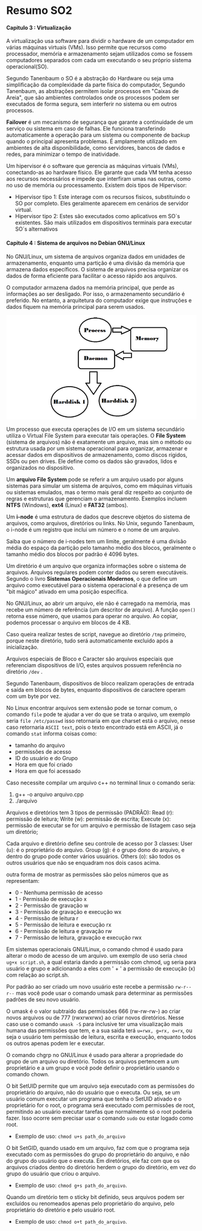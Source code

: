 # Resumo SO2

#### Capitulo 3 : Virtualização

A virtualização usa software para dividir o hardware de um computador em várias máquinas virtuais (VMs). Isso permite que recursos como processador, memória e armazenamento sejam utilizados como se fossem computadores separados com cada um executando o seu próprio sistema operacional(SO).

Segundo Tanenbaum o SO é a abstração do Hardware ou seja uma simplificação da complexidade da parte física do computador, Segundo Tanenbaum, as abstrações permitem isolar processos em "Caixas de Areia", que são ambientes controlados onde os processos podem ser executados de forma segura, sem interferir no sistema ou em outros processos.

**Failover** é um mecanismo de segurança que garante a continuidade de um serviço ou sistema em caso de falhas. Ele funciona transferindo automaticamente a operação para um sistema ou componente de backup quando o principal apresenta problemas. É amplamente utilizado em ambientes de alta disponibilidade, como servidores, bancos de dados e redes, para minimizar o tempo de inatividade.

Um hipervisor é o software que gerencia as máquinas virtuais (VMs), conectando-as ao hardware físico. Ele garante que cada VM tenha acesso aos recursos necessários e impede que interfiram umas nas outras, como no uso de memória ou processamento. Existem dois tipos de Hipervisor:
- Hipervisor tipo 1: Este interage com os recursos fisicos, substituindo o SO por completo. Eles geralmente aparecem em cenários de servidor virtual.
- Hipervisor tipo 2: Estes são executados como aplicativos em SO`s existentes. São mais utilizados em dispositivos terminais para executar SO´s alternativos

#### Capitulo 4 : Sistema de arquivos no Debian GNU/Linux

No GNU/Linux, um sistema de arquivos organiza dados em unidades de armazenamento, enquanto uma partição é uma divisão da memória que armazena dados específicos. O sistema de arquivos precisa organizar os dados de forma eficiente para facilitar o acesso rápido aos arquivos.

O computador armazena dados na memória principal, que perde as informações ao ser desligado. Por isso, o armazenamento secundário é preferido. No entanto, a arquitetura do computador exige que instruções e dados fiquem na memória principal para serem usados.

![Daemon](./Daemon.PNG)

Um processo que executa operações de I/O em um sistema secundário utiliza o Virtual File System para executar tais operações.
O **File System** (sistema de arquivos) não é exatamente um arquivo, mas sim o método ou estrutura usada por um sistema operacional para organizar, armazenar e acessar dados em dispositivos de armazenamento, como discos rígidos, SSDs ou pen drives. Ele define como os dados são gravados, lidos e organizados no dispositivo.

Um **arquivo File System** pode se referir a um arquivo usado por alguns sistemas para simular um sistema de arquivos, como em máquinas virtuais ou sistemas emulados, mas o termo mais geral diz respeito ao conjunto de regras e estruturas que gerenciam o armazenamento. Exemplos incluem **NTFS** (Windows), **ext4** (Linux) e **FAT32** (ambos).

Um **i-node** é uma estrutura de dados que descreve objetos do sistema de arquivos, como arquivos, diretórios ou links. No Unix, segundo Tanenbaum, o i-node é um registro que inclui um número e o nome de um arquivo.

Saiba que o número de i-nodes tem um limite, geralmente é uma divisão média do espaço da partição pelo tamanho médio dos blocos, geralmente o tamanho médio dos blocos por padrão é 4096 bytes.

Um diretório é um arquivo que organiza informações sobre o sistema de arquivos. Arquivos regulares podem conter dados ou serem executáveis. Segundo o livro **Sistemas Operacionais Modernos**, o que define um arquivo como executável para o sistema operacional é a presença de um "bit mágico" ativado em uma posição específica.

No GNU/Linux, ao abrir um arquivo, ele não é carregado na memória, mas recebe um número de referência (um descritor de arquivo). A função `open()` retorna esse número, que usamos para operar no arquivo. Ao copiar, podemos processar o arquivo em blocos de 4 KB.

Caso queira realizar testes de script, navegue ao diretório `/tmp` primeiro, porque neste diretório, tudo será automaticamente excluido após a inicialização.

Arquivos especiais de Bloco e Caracter são arquivos especiais que referenciam dispositivos de I/O, estes arquivos possuem referência no diretório `/dev` .

Segundo Tanenbaum, dispositivos de bloco realizam operações de entrada e saída em blocos de bytes, enquanto dispositivos de caractere operam com um byte por vez.

No Linux encontrar arquivos sem extensão pode se tornar comum, o comando `file` pode te ajudar a ver do que se trata o arquivo, um exemplo seria `file /etc/passwd` isso retornaria em que charset está o arquivo, nesse caso retornaria `ASCII text`, pois o texto encontrado está em ASCII, já o comando `stat` informa coisas como:
- tamanho do arquivo
- permissões de acesso
- ID do usuário e do Grupo
- Hora em que foi criado
- Hora em que foi acessado

Caso necessite compilar um arquivo c++ no terminal linux o comando seria:
1. g++ -o arquivo arquivo.cpp
2.  ./arquivo

Arquivos e diretórios tem 3 tipos de permissão (PADRÃO):
Read (r): permissão de leitura;
Write (w): permissão de escrita;
Execute (x): permissão de executar se for um arquivo e permissão de listagem caso seja um diretório;

Cada arquivo e diretório define seu controle de acesso por 3 classes:
User (u): é o proprietário do arquivo.
Group (g): é o grupo dono do arquivo, e dentro do grupo pode conter vários usuários.
Others (o): são todos os outros usuários que não se enquadram nos dois casos acima.

outra forma de mostrar as permissões são pelos números que as representam:
- 0 - Nenhuma permissão de acesso	
- 1 - Permissão de execução				x
- 2 - Permissão de gravação				w
- 3 - Permissão de gravação e execução		wx
- 4 - Permissão de leitura				r
- 5 - Permissão de leitura e execução			rx
- 6 - Permissão de leitura e gravação			rw
- 7 - Permissão de leitura, gravação e execução	rwx

Em sistemas operacionais GNU/Linux, o comando chmod é usado para alterar o modo de acesso de um arquivo.
um exemplo de uso seria `chmod ug+x script.sh`, a qual estaria dando a permissão com chmod, ug seria para usuário e grupo e adicionando a eles com ' + ' a permissão de execução (x) com relação ao script.sh.

Por padrão ao ser criado um novo usuário este recebe a permissão `rw-r--r--` mas você pode usar o comando umask para determinar as permissões padrões de seu novo usuário.

O umask é o valor subtraído das permissões 666 (rw-rw-rw-) ao criar novos arquivos ou de 777 (rwxrwxrwx) ao criar novos diretórios. Nesse caso use o comando `umask -S` para inclusive ter uma visualização mais humana das permissões que tem, e a sua saida terá `u=rwx, g=rx, o=rx`, ou seja o usuário tem permissão de leitura, escrita e execução, enquanto todos os outros apenas podem ler e executar.

O comando chgrp no GNU/Linux é usado para alterar a propriedade do grupo de um arquivo ou diretório. Todos os arquivos pertencem a um proprietário e a um grupo e você pode definir o proprietário usando o comando chown.

O bit SetUID permite que um arquivo seja executado com as permissões do proprietário do arquivo, não do usuário que o executa. Ou seja, se um usuário comum executar um programa que tenha o SetUID ativado e o proprietário for o root, o programa será executado com permissões de root, permitindo ao usuário executar tarefas que normalmente só o root poderia fazer. Isso ocorre sem precisar usar o comando `sudo` ou estar logado como root.
- Exemplo de uso: ```chmod u+s path_do_arquivo```

O bit SetGID, quando usado em um arquivo, faz com que o programa seja executado com as permissões do grupo do proprietário do arquivo, e não do grupo do usuário que o executa. Em diretórios, ele faz com que os arquivos criados dentro do diretório herdem o grupo do diretório, em vez do grupo do usuário que criou o arquivo.
- Exemplo de uso: ```chmod g+s path_do_arquivo```.

Quando um diretório tem o sticky bit definido, seus arquivos podem ser excluídos ou renomeados apenas pelo proprietário do arquivo, pelo proprietário do diretório e pelo usuário root.
- Exemplo de uso: ```chmod o+t path_do_arquivo```.
